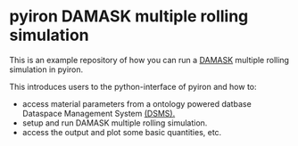 # pyiron DAMASK multiple rolling simulation
This is an example repository of how you can run a [DAMASK](https://damask-multiphysics.org/index.html) multiple rolling simulation in pyiron.

This introduces users to the python-interface of pyiron and how to:
- access material parameters from a ontology powered datbase Dataspace Management System [(DSMS).](https://dsms-python-sdk.readthedocs.io/en/main/dsms.html)
- setup and run DAMASK multiple rolling simulation.
- access the output and plot some basic quantities, etc.
